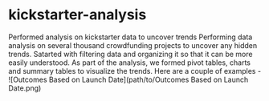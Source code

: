 # kickstarter-analysis
Performed analysis on kickstarter data to uncover trends
Performing data analysis on several thousand crowdfunding projects to uncover any hidden trends. Satarted with filtering data and organizing it so that it can be more easily understood. As part of the analysis, we formed pivot tables, charts and summary tables to visualize the trends. Here are a couple of examples - 
![Outcomes Based on Launch Date](path/to/Outcomes Based on Launch Date.png)
